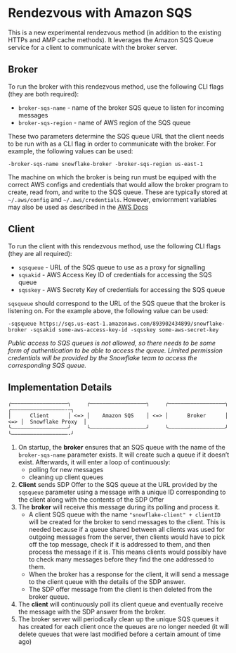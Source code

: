 # Rendezvous with Amazon SQS
This is a new experimental rendezvous method (in addition to the existing HTTPs and AMP cache methods).
It leverages the Amazon SQS Queue service for a client to communicate with the broker server.

## Broker
To run the broker with this rendezvous method, use the following CLI flags (they are both required):
- `broker-sqs-name` - name of the broker SQS queue to listen for incoming messages
- `broker-sqs-region` - name of AWS region of the SQS queue

These two parameters determine the SQS queue URL that the client needs to be run with as a CLI flag in order to communicate with the broker. For example, the following values can be used:

`-broker-sqs-name snowflake-broker -broker-sqs-region us-east-1`

The machine on which the broker is being run must be equiped with the correct AWS configs and credentials that would allow the broker program to create, read from, and write to the SQS queue. These are typically stored at `~/.aws/config` and `~/.aws/credentials`. However, enviornment variables may also be used as described in the [AWS Docs](https://docs.aws.amazon.com/sdkref/latest/guide/creds-config-files.html)

## Client
To run the client with this rendezvous method, use the following CLI flags (they are all required):
- `sqsqueue` - URL of the SQS queue to use as a proxy for signalling
- `sqsakid` - AWS Access Key ID of credentials for accessing the SQS queue
- `sqsskey` - AWS Secrety Key of credentials for accessing the SQS queue

`sqsqueue` should correspond to the URL of the SQS queue that the broker is listening on. 
For the example above, the following value can be used:

`-sqsqueue https://sqs.us-east-1.amazonaws.com/893902434899/snowflake-broker -sqsakid some-aws-access-key-id -sqsskey some-aws-secret-key`

*Public access to SQS queues is not allowed, so there needs to be some form of authentication to be able to access the queue. Limited permission credentials will be provided by the Snowflake team to access the corresponding SQS queue.*

## Implementation Details
```
╭――――――――――――――――――╮     ╭――――――――――――――――――╮     ╭――――――――――――――――――╮     ╭―――――――――――――――――-―╮
│      Client      │ <=> │    Amazon SQS    │ <=> │      Broker      │ <=> │  Snowflake Proxy  │
╰――――――――――――――――――╯     ╰――――――――――――――――――╯     ╰――――――――――――――――――╯     ╰――――――――――――――――――-╯
```

1. On startup, the **broker** ensures that an SQS queue with the name of the `broker-sqs-name` parameter exists. It will create such a queue if it doesn’t exist. Afterwards, it will enter a loop of continuously:
    - polling for new messages
    - cleaning up client queues
2. **Client** sends SDP Offer to the SQS queue at the URL provided by the `sqsqueue` parameter using a message with a unique ID corresponding to the client along with the contents of the SDP Offer
3. The **broker** will receive this message during its polling and process it.
    -  A client SQS queue with the name `"snowflake-client" + clientID` will be created for the broker to send messages to the client. This is needed because if a queue shared between all clients was used for outgoing messages from the server, then clients would have to pick off the top message, check if it is addressed to them, and then process the message if it is. This means clients would possibly have to check many messages before they find the one addressed to them.
    - When the broker has a response for the client, it will send a message to the client queue with the details of the SDP answer.
    - The SDP offer message from the client is then deleted from the broker queue.
4. The **client** will continuously poll its client queue and eventually receive the message with the SDP answer from the broker.
5. The broker server will periodically clean up the unique SQS queues it has created for each client once the queues are no longer needed (it will delete queues that were last modified before a certain amount of time ago)